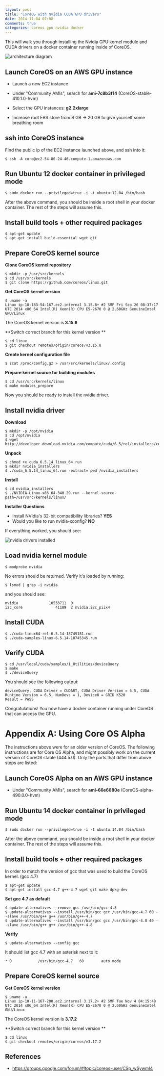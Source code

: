 ```yaml
---
layout: post
title: "CoreOS with Nvidia CUDA GPU drivers"
date: 2014-11-04 07:08
comments: true
categories: coreos gpu nvidia docker
---
```


This will walk you through installing the Nvidia GPU kernel module and CUDA drivers on a docker container running inside of CoreOS.

![architecture diagram](http://tleyden-misc.s3.amazonaws.com/blog_images/coreos-nvidia-gpu.png)

## Launch CoreOS on an AWS GPU instance

* Launch a new EC2 instance

* Under "Community AMIs", search for **ami-7c8b3f14** (CoreOS-stable-410.1.0-hvm)

* Select the GPU instances: **g2.2xlarge**

* Increase root EBS store from 8 GB -> 20 GB to give yourself some breathing room

## ssh into CoreOS instance

Find the public ip of the EC2 instance launched above, and ssh into it:

```
$ ssh -A core@ec2-54-80-24-46.compute-1.amazonaws.com
```

## Run Ubuntu 12 docker container in privileged mode

```
$ sudo docker run --privileged=true -i -t ubuntu:12.04 /bin/bash
```

After the above command, you should be inside a root shell in your docker container.  The rest of the steps will assume this.

## Install build tools + other required packages

```
$ apt-get update
$ apt-get install build-essential wget git
```

## Prepare CoreOS kernel source


**Clone CoreOS kernel repository**

```
$ mkdir -p /usr/src/kernels
$ cd /usr/src/kernels
$ git clone https://github.com/coreos/linux.git
```

**Get CoreOS kernel version**

```
$ uname -a
Linux ip-10-183-54-167.ec2.internal 3.15.8+ #2 SMP Fri Sep 26 08:37:17 UTC 2014 x86_64 Intel(R) Xeon(R) CPU E5-2670 0 @ 2.60GHz GenuineIntel GNU/Linux
```

The CoreOS kernel version is **3.15.8**

**Switch correct branch for this kernel version **

```
$ cd linux
$ git checkout remotes/origin/coreos/v3.15.8
```

**Create kernel configuration file**

```
$ zcat /proc/config.gz > /usr/src/kernels/linux/.config
```

**Prepare kernel source for building modules**

```
$ cd /usr/src/kernels/linux
$ make modules_prepare
```

Now you should be ready to install the nvidia driver.

## Install nvidia driver

**Download**

```
$ mkdir -p /opt/nvidia
$ cd /opt/nvidia
$ wget http://developer.download.nvidia.com/compute/cuda/6_5/rel/installers/cuda_6.5.14_linux_64.run
```

**Unpack**

```
$ chmod +x cuda_6.5.14_linux_64.run
$ mkdir nvidia_installers
$ ./cuda_6.5.14_linux_64.run -extract=`pwd`/nvidia_installers
```

**Install**

```
$ cd nvidia_installers
$ ./NVIDIA-Linux-x86_64-340.29.run --kernel-source-path=/usr/src/kernels/linux/
```

**Installer Questions**

* Install NVidia's 32-bit compatibility libraries? **YES**
* Would you like to run nvidia-xconfig? **NO**

If everything worked, you should see:

![nvidia drivers installed](http://tleyden-misc.s3.amazonaws.com/blog_images/nvidia_driver_installed.png)

## Load nvidia kernel module

```
$ modprobe nvidia
```

No errors should be returned.  Verify it's loaded by running:

```
$ lsmod | grep -i nvidia
```

and you should see:

```
nvidia              10533711  0
i2c_core               41189  2 nvidia,i2c_piix4
```

## Install CUDA

```
$ ./cuda-linux64-rel-6.5.14-18749181.run
$ ./cuda-samples-linux-6.5.14-18745345.run
```

## Verify CUDA

```
$ cd /usr/local/cuda/samples/1_Utilities/deviceQuery
$ make
$ ./deviceQuery   
```

You should see the following output:

```
deviceQuery, CUDA Driver = CUDART, CUDA Driver Version = 6.5, CUDA Runtime Version = 6.5, NumDevs = 1, Device0 = GRID K520
Result = PASS
```

Congratulations!  You now have a docker container running under CoreOS that can access the GPU. 


# Appendix A: Using Core OS Alpha

The instructions above were for an older version of CoreOS.  The following instructions are for Core OS Alpha, and might possibly work on the current version of CoreOS stable (444.5.0).  Only the parts that differ from above steps are listed:

## Launch CoreOS Alpha on an AWS GPU instance

* Under "Community AMIs", search for **ami-66e6680e** (CoreOS-alpha-490.0.0-hvm)

## Run Ubuntu 14 docker container in privileged mode

```
$ sudo docker run --privileged=true -i -t ubuntu:14.04 /bin/bash
```

After the above command, you should be inside a root shell in your docker container.  The rest of the steps will assume this.

## Install build tools + other required packages

In order to match the version of gcc that was used to build the CoreOS kernel.  (gcc 4.7)

```
$ apt-get update
$ apt-get install gcc-4.7 g++-4.7 wget git make dpkg-dev
```

**Set gcc 4.7 as default**

```
$ update-alternatives --remove gcc /usr/bin/gcc-4.8
$ update-alternatives --install /usr/bin/gcc gcc /usr/bin/gcc-4.7 60 --slave /usr/bin/g++ g++ /usr/bin/g++-4.7
$ update-alternatives --install /usr/bin/gcc gcc /usr/bin/gcc-4.8 40 --slave /usr/bin/g++ g++ /usr/bin/g++-4.8
```

**Verify**

```
$ update-alternatives --config gcc
```

It should list gcc 4.7 with an asterisk next to it:

```
* 0            /usr/bin/gcc-4.7   60        auto mode
```

## Prepare CoreOS kernel source


**Get CoreOS kernel version**

```
$ uname -a
Linux ip-10-11-167-200.ec2.internal 3.17.2+ #2 SMP Tue Nov 4 04:15:48 UTC 2014 x86_64 Intel(R) Xeon(R) CPU E5-2670 0 @ 2.60GHz GenuineIntel GNU/Linux
```

The CoreOS kernel version is **3.17.2**

**Switch correct branch for this kernel version **

```
$ cd linux
$ git checkout remotes/origin/coreos/v3.17.2
```


## References

* https://groups.google.com/forum/#!topic/coreos-user/CSp_wSywmI4
